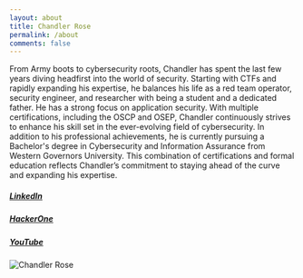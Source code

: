 ```yaml
---
layout: about
title: Chandler Rose
permalink: /about
comments: false
---
```


<div class="row justify-content-between">
<div class="col-md-8 pr-5">

<p>From Army boots to cybersecurity roots, Chandler has spent the last few years diving headfirst into the world of security. Starting with CTFs and rapidly expanding his expertise, he balances his life as a red team operator, security engineer, and researcher with being a student and a dedicated father. He has a strong focus on application security. With multiple certifications, including the OSCP and OSEP, Chandler continuously strives to enhance his skill set in the ever-evolving field of cybersecurity. In addition to his professional achievements, he is currently pursuing a Bachelor's degree in Cybersecurity and Information Assurance from Western Governors University. This combination of certifications and formal education reflects Chandler’s commitment to staying ahead of the curve and expanding his expertise.</p>

<h5><a href="https://www.linkedin.com/in/chandler-rose">LinkedIn</a></h5>

<h5><a href="https://hackerone.com/turbul3nce?type=user">HackerOne</a></h5>

<h5><a href="https://www.youtube.com/@rosehacksyoutube">YouTube</a></h5>
</div>

<div class="col-md-4">
  <div class="sticky-top sticky-top-80">
      <img src="/assets/images/profile.png" alt="Chandler Rose" class="img-fluid about-image">
    </div>
  </div>
</div>
